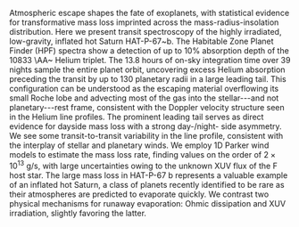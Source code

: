 Atmospheric escape shapes the fate of exoplanets, with statistical evidence for transformative mass loss imprinted across the mass-radius-insolation distribution. Here we present transit spectroscopy of the highly irradiated, low-gravity, inflated hot Saturn HAT-P-67~b.  The Habitable Zone Planet Finder (HPF) spectra show a detection of up to 10\% absorption depth of the 10833 \AA~ Helium triplet. The 13.8 hours of on-sky integration time over 39 nights sample the entire planet orbit, uncovering excess Helium absorption preceding the transit by up to 130 planetary radii in a large leading tail. This configuration can be understood as the escaping material overflowing its small Roche lobe and advecting most of the gas into the stellar---and not planetary---rest frame, consistent with the Doppler velocity structure seen in the Helium line profiles. The prominent leading tail serves as direct evidence for dayside mass loss with a strong day-/night- side asymmetry. We see some transit-to-transit variability in the line profile, consistent with the interplay of stellar and planetary winds. We employ 1D Parker wind models to estimate the mass loss rate, finding values on the order of $2\times10^{13}$ g/s, with large uncertainties owing to the unknown XUV flux of the F host star. The large mass loss in HAT-P-67 b represents a valuable example of an inflated hot Saturn, a class of planets recently identified to be rare as their atmospheres are predicted to evaporate quickly. We contrast two physical mechanisms for runaway evaporation: Ohmic dissipation and XUV irradiation, slightly favoring the latter.   